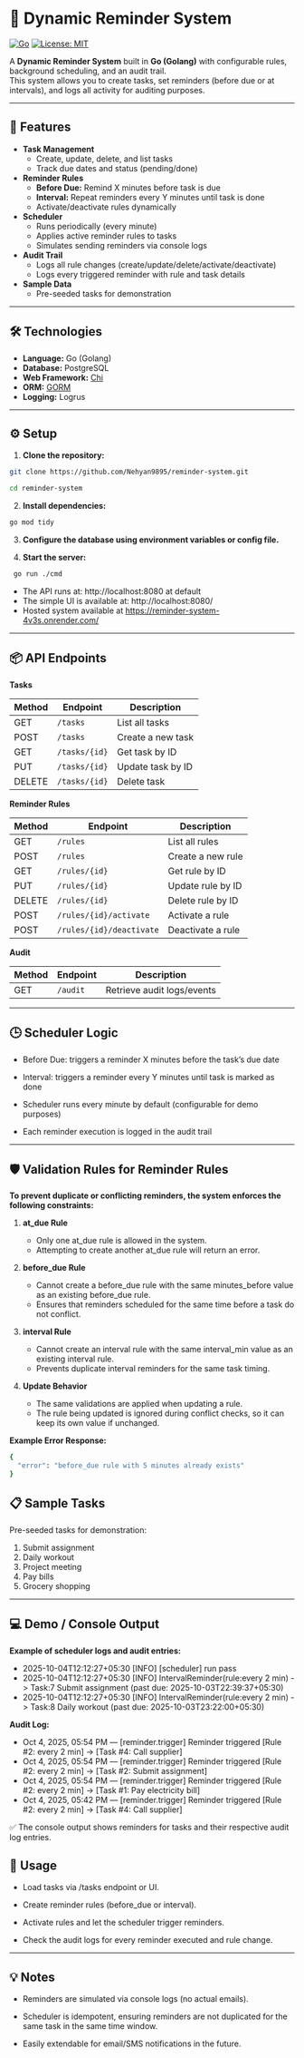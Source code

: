 # 📅 Dynamic Reminder System

[![Go](https://img.shields.io/badge/Go-1.21-blue?logo=go)](https://golang.org/) 
[![License: MIT](https://img.shields.io/badge/License-MIT-green.svg)](LICENSE)

A **Dynamic Reminder System** built in **Go (Golang)** with configurable rules, background scheduling, and an audit trail.  
This system allows you to create tasks, set reminders (before due or at intervals), and logs all activity for auditing purposes.

---

## 🚀 Features

- **Task Management**
  - Create, update, delete, and list tasks
  - Track due dates and status (pending/done)
- **Reminder Rules**
  - **Before Due:** Remind X minutes before task is due
  - **Interval:** Repeat reminders every Y minutes until task is done
  - Activate/deactivate rules dynamically
- **Scheduler**
  - Runs periodically (every minute)
  - Applies active reminder rules to tasks
  - Simulates sending reminders via console logs
- **Audit Trail**
  - Logs all rule changes (create/update/delete/activate/deactivate)
  - Logs every triggered reminder with rule and task details
- **Sample Data**
  - Pre-seeded tasks for demonstration

---

## 🛠 Technologies

- **Language:** Go (Golang)
- **Database:** PostgreSQL
- **Web Framework:** [Chi](https://github.com/go-chi/chi)
- **ORM:** [GORM](https://gorm.io/)
- **Logging:** Logrus

---

## ⚙️ Setup

1. **Clone the repository:**

```bash
git clone https://github.com/Nehyan9895/reminder-system.git

cd reminder-system
```

2. **Install dependencies:**

```bash
go mod tidy
```

3. **Configure the database using environment variables or config file.**


4. **Start the server:**

```bash
 go run ./cmd
```

- The API runs at: http://localhost:8080 at default
- The simple UI is available at: http://localhost:8080/
- Hosted system available at https://reminder-system-4v3s.onrender.com/
---

## 📦 API Endpoints

**Tasks**

| Method | Endpoint      | Description       |
| ------ | ------------- | ----------------- |
| GET    | `/tasks`      | List all tasks    |
| POST   | `/tasks`      | Create a new task |
| GET    | `/tasks/{id}` | Get task by ID    |
| PUT    | `/tasks/{id}` | Update task by ID |
| DELETE | `/tasks/{id}` | Delete task       |


**Reminder Rules**

| Method | Endpoint                 | Description       |
| ------ | ------------------------ | ----------------- |
| GET    | `/rules`                 | List all rules    |
| POST   | `/rules`                 | Create a new rule |
| GET    | `/rules/{id}`            | Get rule by ID    |
| PUT    | `/rules/{id}`            | Update rule by ID |
| DELETE | `/rules/{id}`            | Delete rule by ID |
| POST   | `/rules/{id}/activate`   | Activate a rule   |
| POST   | `/rules/{id}/deactivate` | Deactivate a rule |

**Audit**

| Method | Endpoint | Description                |
| ------ | -------- | -------------------------- |
| GET    | `/audit` | Retrieve audit logs/events |
 
---

## 🕒 Scheduler Logic

- Before Due: triggers a reminder X minutes before the task’s due date

- Interval: triggers a reminder every Y minutes until task is marked as done

- Scheduler runs every minute by default (configurable for demo purposes)

- Each reminder execution is logged in the audit trail

---

## 🛡️ Validation Rules for Reminder Rules

**To prevent duplicate or conflicting reminders, the system enforces the following constraints:**

1. **at_due Rule**
    
    - Only one at_due rule is allowed in the system.
    - Attempting to create another at_due rule will return an error.

2. **before_due Rule**

    - Cannot create a before_due rule with the same minutes_before value as an existing before_due rule.
    - Ensures that reminders scheduled for the same time before a task do not conflict.

3. **interval Rule**

    - Cannot create an interval rule with the same interval_min value as an existing interval rule.
    - Prevents duplicate interval reminders for the same task timing.

4. **Update Behavior**

    - The same validations are applied when updating a rule.
    - The rule being updated is ignored during conflict checks, so it can keep its own value if unchanged.

**Example Error Response:**

```bash
{
  "error": "before_due rule with 5 minutes already exists"
}
```

## 📋 Sample Tasks

Pre-seeded tasks for demonstration:

1. Submit assignment
2. Daily workout
3. Project meeting
4. Pay bills
5. Grocery shopping

---

## 💻 Demo / Console Output

**Example of scheduler logs and audit entries:**

- 2025-10-04T12:12:27+05:30 [INFO] [scheduler] run pass
- 2025-10-04T12:12:27+05:30 [INFO] IntervalReminder(rule:every 2 min) -> Task:7 Submit assignment (past due: 2025-10-03T22:39:37+05:30)
- 2025-10-04T12:12:27+05:30 [INFO] IntervalReminder(rule:every 2 min) -> Task:8 Daily workout (past due: 2025-10-03T23:22:00+05:30)

**Audit Log:**

- Oct 4, 2025, 05:54 PM — [reminder.trigger] Reminder triggered [Rule #2: every 2 min] -> [Task #4: Call supplier]
- Oct 4, 2025, 05:54 PM — [reminder.trigger] Reminder triggered [Rule #2: every 2 min] -> [Task #2: Submit assignment]
- Oct 4, 2025, 05:54 PM — [reminder.trigger] Reminder triggered [Rule #2: every 2 min] -> [Task #1: Pay electricity bill]
- Oct 4, 2025, 05:42 PM — [reminder.trigger] Reminder triggered [Rule #2: every 2 min] -> [Task #4: Call supplier]


✅ The console output shows reminders for tasks and their respective audit log entries.

## 🔧 Usage

- Load tasks via /tasks endpoint or UI.

- Create reminder rules (before_due or interval).

- Activate rules and let the scheduler trigger reminders.

- Check the audit logs for every reminder executed and rule change.

---


## 💡 Notes

- Reminders are simulated via console logs (no actual emails).

- Scheduler is idempotent, ensuring reminders are not duplicated for the same task in the same time window.

- Easily extendable for email/SMS notifications in the future.
